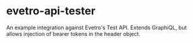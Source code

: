 # evetro-api-tester
An example integration against Evetro's Test API. Extends GraphiQL, but allows injection of bearer tokens in the header object.
